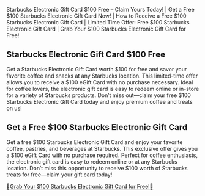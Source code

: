 <p>Starbucks Electronic Gift Card $100 Free &ndash; Claim Yours Today! | Get a Free $100 Starbucks Electronic Gift Card Now! | How to Receive a Free $100 Starbucks Electronic Gift Card | Limited Time Offer: Free $100 Starbucks Electronic Gift Card | Grab Your $100 Starbucks Electronic Gift Card for Free!</p>
<h2>Starbucks Electronic Gift Card $100 Free</h2>
<p>Get a Starbucks Electronic Gift Card worth $100 for free and savor your favorite coffee and snacks at any Starbucks location. This limited-time offer allows you to receive a $100 eGift Card with no purchase necessary. Ideal for coffee lovers, the electronic gift card is easy to redeem online or in-store for a variety of Starbucks products. Don&rsquo;t miss out&mdash;claim your free $100 Starbucks Electronic Gift Card today and enjoy premium coffee and treats on us!</p>
<h2>Get a Free $100 Starbucks Electronic Gift Card</h2>
<p>Get a free $100 Starbucks Electronic Gift Card and enjoy your favorite coffee, pastries, and beverages at Starbucks. This exclusive offer gives you a $100 eGift Card with no purchase required. Perfect for coffee enthusiasts, the electronic gift card is easy to redeem online or at any Starbucks location. Don&rsquo;t miss this opportunity to receive $100 worth of Starbucks treats for free&mdash;claim your gift card today!</p>
<p><a href="https://ji.basesfiles.com/getfile/TJKK?title=StarbucksGiftCard">🎁Grab Your $100 Starbucks Electronic Gift Card for Free!🎁</a></p>
